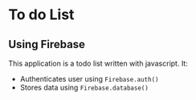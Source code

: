 # To do List
## Using Firebase

This application is a todo list written with javascript. It:
- Authenticates user using `Firebase.auth()`
- Stores data using `Firebase.database()`